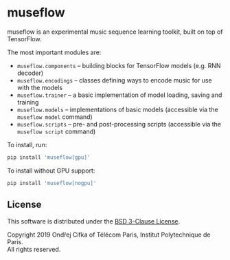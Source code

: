 # museflow
museflow is an experimental music sequence learning toolkit, built on top of TensorFlow.

The most important modules are:
- `museflow.components` – building blocks for TensorFlow models (e.g. RNN decoder)
- `museflow.encodings` – classes defining ways to encode music for use with the models
- `museflow.trainer` – a basic implementation of model loading, saving and training
- `museflow.models` – implementations of basic models (accessible via the `museflow model` command)
- `museflow.scripts` – pre- and post-processing scripts (accessible via the `museflow script` command)

To install, run:
```sh
pip install 'museflow[gpu]'
```
To install without GPU support:
```sh
pip install 'museflow[nogpu]'
```

## License
This software is distributed under the [BSD 3-Clause License](https://github.com/cifkao/museflow/blob/master/LICENSE).

Copyright 2019 Ondřej Cífka of Télécom Paris, Institut Polytechnique de Paris.  
All rights reserved.
